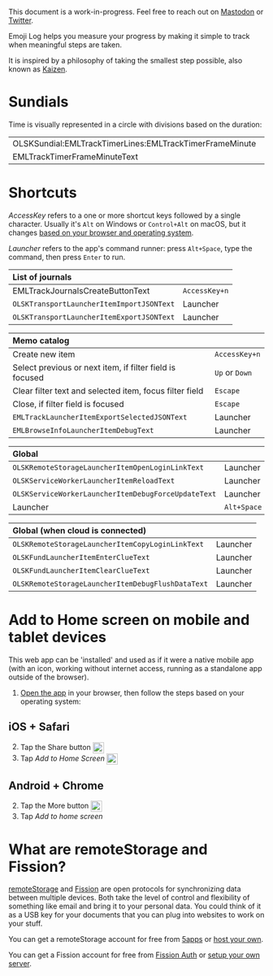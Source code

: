 <div class="OLSKDecorNotice">

This document is a work-in-progress. Feel free to reach out on [Mastodon](https://merveilles.town/@rosano) or [Twitter](https://twitter.com/rosano).

</div>

Emoji Log helps you measure your progress by making it simple to track when meaningful steps are taken.

It is inspired by a philosophy of taking the smallest step possible, also known as [Kaizen](https://rosano.hmm.garden/01em4bgta0g35sd74nt8p6wkkb).

# Sundials

Time is visually represented in a circle with divisions based on the duration:

<table class="EMLGuideSundialLegend">

<tr>
	<td>OLSKSundial:EMLTrackTimerLines:EMLTrackTimerFrameMinute</td>
	<td>OLSKSundial:EMLTrackTimerLines:EMLTrackTimerFrameHour</td>
	<td>OLSKSundial:EMLTrackTimerLines:EMLTrackTimerFrameDay</td>
	<td>OLSKSundial:EMLTrackTimerLines:EMLTrackTimerFrameWeek</td>
	<td>OLSKSundial:EMLTrackTimerLines:EMLTrackTimerFrameMonth</td>
	<td>OLSKSundial:EMLTrackTimerLines:EMLTrackTimerFrameYear</td>
	<td>OLSKSundial:EMLTrackTimerLines:EMLTrackTimerFrameInfinity</td>
</tr>
<tr>
	<td>EMLTrackTimerFrameMinuteText</td>
	<td>EMLTrackTimerFrameHourText</td>
	<td>EMLTrackTimerFrameDayText</td>
	<td>EMLTrackTimerFrameWeekText</td>
	<td>EMLTrackTimerFrameMonthText</td>
	<td>EMLTrackTimerFrameYearText</td>
	<td>EMLTrackTimerFrameInfinityText</td>
</tr>
</table>

# Shortcuts

<div class="OLSKDecorNotice">

*AccessKey* refers to a one or more shortcut keys followed by a single character. Usually it's `Alt` on Windows or `Control+Alt` on macOS, but it changes [based on your browser and operating system](https://www.w3schools.com/tags/att_global_accesskey.asp#table2).

*Launcher* refers to the app's command runner: press `Alt+Space`, type the command, then press `Enter` to run.

</div>

| List of journals ||
:--- | ---
| EMLTrackJournalsCreateButtonText | `AccessKey+n` |
| `OLSKTransportLauncherItemImportJSONText` | Launcher |
| `OLSKTransportLauncherItemExportJSONText` | Launcher |

| Memo catalog ||
:--- | ---
| Create new item | `AccessKey+n` |
| Select previous or next item, if filter field is focused | `Up` or `Down` |
| Clear filter text and selected item, focus filter field | `Escape` |
| Close, if filter field is focused | `Escape` |
| `EMLTrackLauncherItemExportSelectedJSONText` | Launcher |
| `EMLBrowseInfoLauncherItemDebugText` | Launcher |

| Global ||
:--- | ---
| `OLSKRemoteStorageLauncherItemOpenLoginLinkText` | Launcher |
| `OLSKServiceWorkerLauncherItemReloadText` | Launcher |
| `OLSKServiceWorkerLauncherItemDebugForceUpdateText` | Launcher |
| Launcher | `Alt+Space` |

| Global (when cloud is connected) ||
:--- | ---
| `OLSKRemoteStorageLauncherItemCopyLoginLinkText` | Launcher |
| `OLSKFundLauncherItemEnterClueText` | Launcher |
| `OLSKFundLauncherItemClearClueText` | Launcher |
| `OLSKRemoteStorageLauncherItemDebugFlushDataText` | Launcher |

# Add to Home screen on mobile and tablet devices

This web app can be 'installed' and used as if it were a native mobile app (with an icon, working without internet access, running as a standalone app outside of the browser).

1. [Open the app](EMLTrackRoute) in your browser, then follow the steps based on your operating system:

## iOS + Safari
2. Tap the Share button <img height="22" valign="middle" alt="Share button icon" src="/_shared/__external/OLSKUIAssets/_OLSKSharediOSShare.svg" />
3. Tap *Add to Home Screen* <img height="22" valign="middle" alt="Add to Home Screen icon" src="/_shared/__external/OLSKUIAssets/_OLSKSharediOSA2HS.svg">

## Android + Chrome
2. Tap the More button <img height="22" valign="middle" alt="More button icon" src="/_shared/__external/OLSKUIAssets/_OLSKSharedAndroidMore.svg" />
3. Tap *Add to home screen*

# What are remoteStorage and Fission?

[remoteStorage](https://remotestorage.io) and [Fission](https://fission.codes) are open protocols for synchronizing data between multiple devices. Both take the level of control and flexibility of something like email and bring it to your personal data. You could think of it as a USB key for your documents that you can plug into websites to work on your stuff.

You can get a remoteStorage account for free from [5apps](https://5apps.com/storage/) or [host your own](https://wiki.remotestorage.io/Servers).

You can get a Fission account for free from [Fission Auth](https://auth.fission.codes) or [setup your own server](https://github.com/fission/fission).
